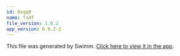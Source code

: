 ```yaml
---
id: 0xqq0
name: fsdf
file_version: 1.0.2
app_version: 0.9.2-2
---
```


This file was generated by Swimm. [Click here to view it in the app](http://localhost:5001/repos/Z2l0aHViJTNBJTNBdGVzdHMlM0ElM0FtYW96U3dpbW0=/docs/0xqq0).